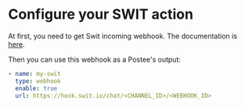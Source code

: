 # Configure your SWIT action

At first, you need to get Swit incoming webhook. The documentation is [here](https://help.swit.io/swit-store/webhook).

Then you can use this webhook as a Postee's output:

```yaml
- name: my-swit
  type: webhook
  enable: true
  url: https://hook.swit.io/chat/<CHANNEL_ID>/<WEBHOOK_ID>
```